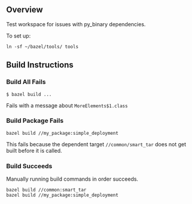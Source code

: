 ## Overview

Test workspace for issues with py_binary dependencies.

To set up:
```
ln -sf ~/bazel/tools/ tools
```

## Build Instructions

### Build All Fails

```
$ bazel build ...
```

Fails with a message about ```MoreElements$1.class```

### Build Package Fails

```
bazel build //my_package:simple_deployment
```

This fails because the dependent target ``//common/smart_tar`` does not get built before it is called.

### Build Succeeds

Manually running build commands in order succeeds.
```
bazel build //common:smart_tar
bazel build //my_package:simple_deployment
```
